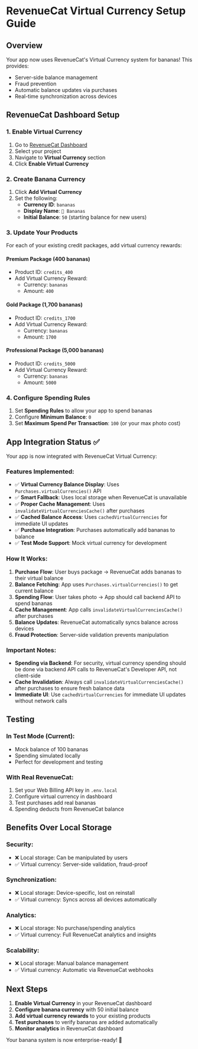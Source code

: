 # RevenueCat Virtual Currency Setup Guide

## Overview
Your app now uses RevenueCat's Virtual Currency system for bananas! This provides:
- Server-side balance management
- Fraud prevention
- Automatic balance updates via purchases
- Real-time synchronization across devices

## RevenueCat Dashboard Setup

### 1. Enable Virtual Currency
1. Go to [RevenueCat Dashboard](https://app.revenuecat.com)
2. Select your project
3. Navigate to **Virtual Currency** section
4. Click **Enable Virtual Currency**

### 2. Create Banana Currency
1. Click **Add Virtual Currency**
2. Set the following:
   - **Currency ID**: `bananas`
   - **Display Name**: `🍌 Bananas`
   - **Initial Balance**: `50` (starting balance for new users)

### 3. Update Your Products
For each of your existing credit packages, add virtual currency rewards:

#### Premium Package (400 bananas)
- Product ID: `credits_400`
- Add Virtual Currency Reward:
  - Currency: `bananas`
  - Amount: `400`

#### Gold Package (1,700 bananas)
- Product ID: `credits_1700`
- Add Virtual Currency Reward:
  - Currency: `bananas`
  - Amount: `1700`

#### Professional Package (5,000 bananas)
- Product ID: `credits_5000`
- Add Virtual Currency Reward:
  - Currency: `bananas`
  - Amount: `5000`

### 4. Configure Spending Rules
1. Set **Spending Rules** to allow your app to spend bananas
2. Configure **Minimum Balance**: `0`
3. Set **Maximum Spend Per Transaction**: `100` (or your max photo cost)

## App Integration Status ✅

Your app is now integrated with RevenueCat Virtual Currency:

### Features Implemented:
- ✅ **Virtual Currency Balance Display**: Uses `Purchases.virtualCurrencies()` API
- ✅ **Smart Fallback**: Uses local storage when RevenueCat is unavailable
- ✅ **Proper Cache Management**: Uses `invalidateVirtualCurrenciesCache()` after purchases
- ✅ **Cached Balance Access**: Uses `cachedVirtualCurrencies` for immediate UI updates
- ✅ **Purchase Integration**: Purchases automatically add bananas to balance
- ✅ **Test Mode Support**: Mock virtual currency for development

### How It Works:
1. **Purchase Flow**: User buys package → RevenueCat adds bananas to their virtual balance
2. **Balance Fetching**: App uses `Purchases.virtualCurrencies()` to get current balance
3. **Spending Flow**: User takes photo → App should call backend API to spend bananas
4. **Cache Management**: App calls `invalidateVirtualCurrenciesCache()` after purchases
5. **Balance Updates**: RevenueCat automatically syncs balance across devices
6. **Fraud Protection**: Server-side validation prevents manipulation

### Important Notes:
- **Spending via Backend**: For security, virtual currency spending should be done via backend API calls to RevenueCat's Developer API, not client-side
- **Cache Invalidation**: Always call `invalidateVirtualCurrenciesCache()` after purchases to ensure fresh balance data
- **Immediate UI**: Use `cachedVirtualCurrencies` for immediate UI updates without network calls

## Testing

### In Test Mode (Current):
- Mock balance of 100 bananas
- Spending simulated locally
- Perfect for development and testing

### With Real RevenueCat:
1. Set your Web Billing API key in `.env.local`
2. Configure virtual currency in dashboard
3. Test purchases add real bananas
4. Spending deducts from RevenueCat balance

## Benefits Over Local Storage

### Security:
- ❌ Local storage: Can be manipulated by users
- ✅ Virtual currency: Server-side validation, fraud-proof

### Synchronization:
- ❌ Local storage: Device-specific, lost on reinstall
- ✅ Virtual currency: Syncs across all devices automatically

### Analytics:
- ❌ Local storage: No purchase/spending analytics
- ✅ Virtual currency: Full RevenueCat analytics and insights

### Scalability:
- ❌ Local storage: Manual balance management
- ✅ Virtual currency: Automatic via RevenueCat webhooks

## Next Steps

1. **Enable Virtual Currency** in your RevenueCat dashboard
2. **Configure banana currency** with 50 initial balance
3. **Add virtual currency rewards** to your existing products
4. **Test purchases** to verify bananas are added automatically
5. **Monitor analytics** in RevenueCat dashboard

Your banana system is now enterprise-ready! 🍌